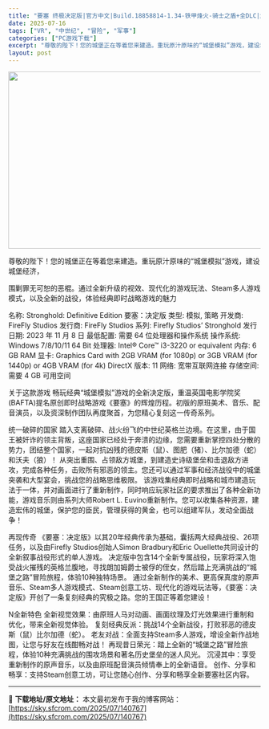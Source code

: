```yaml
---
title: "要塞 终极决定版|官方中文|Build.18858814-1.34-铁甲烽火-骑士之盾+全DLC|解压即撸|"
date: 2025-07-16
tags: ["VR", "中世纪", "冒险", "军事"]
categories: ["PC游戏下载"]
excerpt: "尊敬的陛下！您的城堡正在等着您来建造。重玩原汁原味的“城堡模拟”游戏，建设城堡经济， 围剿罪无可恕的恶棍。通过全新升级的视效、现代化的游戏玩法、Steam多人游戏模式，以及全新的战役，体验经典即时战略游戏的魅力 名称: Stronghold: Definitive Edition 要塞：决定版 类型&hellip;"
layout: post
---
```


<img class="aligncenter size-full wp-image-140768" src="https://sky.sfcrom.com/wp-content/uploads/2025/07/2025071610233268.webp" alt="" width="616" height="353" />

尊敬的陛下！您的城堡正在等着您来建造。重玩原汁原味的“城堡模拟”游戏，建设城堡经济，

围剿罪无可恕的恶棍。通过全新升级的视效、现代化的游戏玩法、Steam多人游戏模式，以及全新的战役，体验经典即时战略游戏的魅力

名称: Stronghold: Definitive Edition 要塞：决定版
类型: 模拟, 策略
开发商: FireFly Studios
发行商: FireFly Studios
系列: Firefly Studios’ Stronghold
发行日期: 2023 年 11 月 8 日
最低配置:
需要 64 位处理器和操作系统
操作系统: Windows 7/8/10/11 64 Bit
处理器: Intel® Core™ i3-3220 or equivalent
内存: 6 GB RAM
显卡: Graphics Card with 2GB VRAM (for 1080p) or 3GB VRAM (for 1440p) or 4GB VRAM (for 4k)
DirectX 版本: 11
网络: 宽带互联网连接
存储空间: 需要 4 GB 可用空间

关于这款游戏
畅玩经典“城堡模拟”游戏的全新决定版，重温英国电影学院奖(BAFTA)提名原创即时战略游戏《要塞》的辉煌历程。初版的原班美术、音乐、配音演员，以及资深制作团队再度聚首，为您精心复刻这一传奇系列。

统一破碎的国家
踏入支离破碎、战火纷飞的中世纪英格兰边境。在这里，由于国王被奸诈的领主背叛，这座国家已经处于奔溃的边缘，您需要重新掌控四处分散的势力，团结整个国家，一起对抗凶残的德皮斯（鼠）、图肥（猪）、比尔加德（蛇）和沃夫（狼）！
从突出重围、占领敌方城堡，到建造史诗级堡垒和击退敌方进攻，完成各种任务，击败所有邪恶的领主。您还可以通过军事和经济战役中的城堡突袭和大型宴会，挑战您的战略思维极限。
该游戏集经典即时战略和城市建造玩法于一体，并对画面进行了重新制作，同时响应玩家社区的要求推出了各种全新功能，游戏音乐则由系列大师Robert L. Euvino重新制作。您可以收集各种资源，建造宏伟的城堡，保护您的臣民，管理获得的黄金，也可以组建军队，发动全面战争！

再现传奇
《要塞：决定版》以其20年经典传承为基础，囊括两大经典战役、26项任务，以及由Firefly Studios创始人Simon Bradbury和Eric Ouellette共同设计的全新叙事战役形式的单人游戏。
决定版中包含14个全新专属战役，玩家将深入饱受战火摧残的英格兰腹地，寻找朗加姆爵士被俘的侄女，然后踏上充满挑战的“城堡之路”冒险旅程，体验10种独特场景。
通过全新制作的美术、更高保真度的原声音乐、Steam多人游戏模式、Steam创意工坊、现代化的游戏玩法等，《要塞：决定版》开创了一条复刻经典的究极之路。您的王国正等着您建设！

N全新特色
全新视觉效果：由原班人马对动画、画面纹理及灯光效果进行重制和优化，带来全新视觉体验。
复刻经典反派：挑战14个全新战役，打败邪恶的德皮斯（鼠）比尔加德（蛇）。
老友对战：全面支持Steam多人游戏，增设全新作战地图，让您与好友在线酣畅对战！
再现昔日荣光：踏上全新的“城堡之路”冒险旅程，体验10种充满挑战的围攻场景和著名历史堡垒的迷人风光。
沉浸其中：享受重新制作的原声音乐，以及由原班配音演员倾情奉上的全新语音。
创作、分享和畅享：支持Steam创意工坊，可让您随心创作、分享和畅享全新要塞社区内容。

---
📖 **下载地址/原文地址：** 本文最初发布于我的博客网站：[https://sky.sfcrom.com/2025/07/140767](https://sky.sfcrom.com/2025/07/140767)
